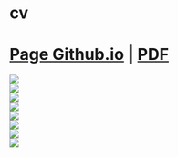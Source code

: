 # cv

# [Page Github.io](https://JB-DELAHAIE.github.io/cv) | [PDF](https://github.com/JB-DELAHAIE/cv/raw/main/pdf.pdf)  
  
![](https://img.shields.io/github/commit-activity/m/JB-DELAHAIE/cv?color=red&style=for-the-badge)  
![](https://img.shields.io/github/last-commit/JB-DELAHAIE/cv?color=red&style=for-the-badge)  
![](https://img.shields.io/github/contributors/JB-DELAHAIE/cv?style=for-the-badge)  
![](https://img.shields.io/github/stars/JB-DELAHAIE/cv?color=red&label=repo%20stars&style=for-the-badge)  
![](https://img.shields.io/github/languages/code-size/JB-DELAHAIE/cv?color=red)  
![](https://img.shields.io/github/repo-size/JB-DELAHAIE/cv?color=red)  
![](https://img.shields.io/github/issues-raw/JB-DELAHAIE/cv)  
![](https://img.shields.io/github/issues-closed-raw/JB-DELAHAIE/cv)
